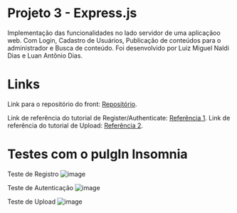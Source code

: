 # Projeto 3 - Express.js

Implementação das funcionalidades no lado servidor de uma aplicaçãoo web.
Com Login, Cadastro de Usuários, Publicação de conteúdos para o administrador e Busca de conteúdo.
Foi desenvolvido por Luiz Miguel Naldi Dias e Luan Antônio Dias.

# Links

Link para o repositório do front: [Repositório](https://www.youtube.com/watch?v=BN_8bCfVp88&list=PLUXy0s85E0_hWQqCtzcPLbMITnSQfRVXj&index=1).

Link de referência do tutorial de Register/Authenticate: [Referência 1](https://www.youtube.com/playlist?list=PL85ITvJ7FLoiXVwHXeOsOuVppGbBzo2dp.).
Link de referência do tutorial de Upload: [Referência 2](https://www.youtube.com/watch?v=MkkbUfcZUZM).

# Testes com o pulgIn Insomnia

Teste de Registro
![image](https://user-images.githubusercontent.com/28942532/119306658-dc025000-bc40-11eb-8a09-54d19ec0cd6d.png)


Teste de Autenticação
![image](https://user-images.githubusercontent.com/28942532/119306668-e0c70400-bc40-11eb-9984-3e55d53730f6.png)


Teste de Upload
![image](https://user-images.githubusercontent.com/28942532/119306816-22f04580-bc41-11eb-874e-fdf72ad5c8da.png)



 
